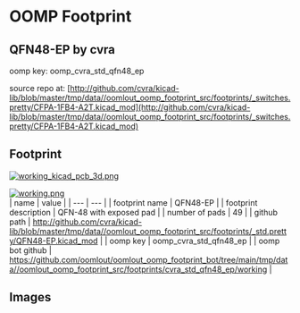 # OOMP Footprint  
## QFN48-EP  by cvra  
  
oomp key: oomp_cvra_std_qfn48_ep  
  
source repo at: [http://github.com/cvra/kicad-lib/blob/master/tmp/data//oomlout_oomp_footprint_src/footprints/_switches.pretty/CFPA-1FB4-A2T.kicad_mod](http://github.com/cvra/kicad-lib/blob/master/tmp/data//oomlout_oomp_footprint_src/footprints/_switches.pretty/CFPA-1FB4-A2T.kicad_mod)  
## Footprint  
  
[![working_kicad_pcb_3d.png](working_kicad_pcb_3d_600.png)](working_kicad_pcb_3d.png)  
  
[![working.png](working_600.png)](working.png)  
| name | value | 
| --- | --- | 
| footprint name | QFN48-EP | 
| footprint description | QFN-48 with exposed pad | 
| number of pads | 49 | 
| github path | http://github.com/cvra/kicad-lib/blob/master/tmp/data//oomlout_oomp_footprint_src/footprints/_std.pretty/QFN48-EP.kicad_mod | 
| oomp key | oomp_cvra_std_qfn48_ep | 
| oomp bot github | https://github.com/oomlout/oomlout_oomp_footprint_bot/tree/main/tmp/data//oomlout_oomp_footprint_src/footprints/cvra_std_qfn48_ep/working | 
## Images  
